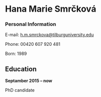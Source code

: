 Hana Marie Smrčková
===================
### Personal Information
E-mail: h.m.smrckova@tilburguniversity.edu

Phone: 00420 607 920 481

Born: 1989

## Education
**Septamber 2015 – now** 

PhD candidate 





